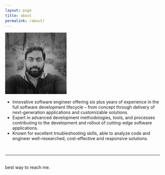 ```yaml
---
layout: page
title: about
permalink: /about/
---
```


<img class="col one right" src="/img/img.jpg">

<br/>
<ul>
    <li> Innovative software engineer offering six plus years of experience in the full software development lifecycle – from concept through delivery of next-generation applications and customizable solutions.</li>
    <li> Expert in advanced development methodologies, tools, and processes contributing to the development and rollout of cutting-edge software applications.</li>
    <li> Known for excellent troubleshooting skills, able to analyze code and engineer well-researched, cost-effective and responsive solutions.</li>
</ul>
<br/>
<hr/>
<br/>
<span class="contacticon center">
	<a href="mailto:shajeenahmed@gmail.com"><i class="fa fa-envelope-square"></i></a>
	<a href="https://github.com/shajeen" target="_blank"><i class="fa fa-github-square"></i></a>
	<a href="https://www.linkedin.com/in/sheik-s-shajeen-ahamed-a678802b/" target="_blank"><i class="fa fa-linkedin-square"></i></a>
	<a href="https://twitter.com/shajeenahamed" target="_blank"><i class="fa fa-twitter-square"></i></a>
</span>

<div class="col three caption">
	best way to reach me.
</div>
